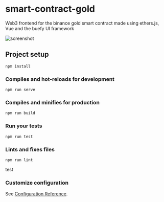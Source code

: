 # smart-contract-gold

Web3 frontend for the binance gold smart contract made using ethers.js, Vue and the buefy UI framework

![screenshot](https://user-images.githubusercontent.com/11241733/169453967-7b123af1-5dd1-4410-bdeb-30cde3751fa8.png)

## Project setup
```
npm install
```

### Compiles and hot-reloads for development
```
npm run serve
```

### Compiles and minifies for production
```
npm run build
```

### Run your tests
```
npm run test
```

### Lints and fixes files
```
npm run lint
```

test

### Customize configuration
See [Configuration Reference](https://cli.vuejs.org/config/).
